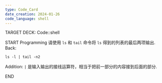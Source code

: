 ```yaml
---
type: Code_Card
date_creation: 2024-01-26
code_language: shell
---
```


TARGET DECK: Code::shell

START
Programming
请使用 `ls` 和 `tail` 命令将 `ls` 得到的列表的最后两项输出.
Back: 
```shell
ls -l | tail -n2
```
Addition: 
`|` 是输入输出的接线运算符，相当于把前一部分的内容接到后面的部分.
<!--ID: 1706251771537-->
END